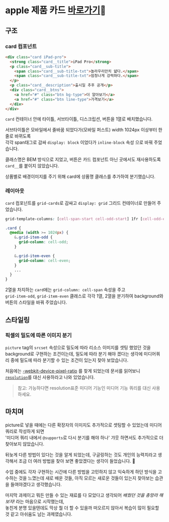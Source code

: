 # apple 제품 카드 [바로가기](../apple/apple.html)🍎


## 구조

### card 컴포넌트
```html
<div class="card iPad-pro">
  <strong class="card__title">iPad Pro</strong>
  <p class="card__sub-title">
    <span class="card__sub-title-txt">놀라우리만치 얇다.</span>
    <span class="card__sub-title-txt">엄청나게 강력하다.</span>
  </p>
  <p class="card__description">출시일 추후 공개</p>
  <div class="card__btns">
    <a href="#" class="btn bg-type">더 알아보기</a>
    <a href="#" class="btn line-type">가격보기</a>
  </div>
</div>
```
`card` 컨테이너 안에 타이틀, 서브타이틀, 디스크립션, 버튼을 1열로 배치했습니다.

서브타이틀은 모바일에서 줄바꿈 되었다가(모바일 퍼스트) width 1024px 이상부터 한 줄로 바뀌도록  
각각 span태그로 감싸 `display: block` 이었다가 `inline-block` 속성 으로 바꿔 주었습니다.

클래스명은 BEM 방식으로 지었고, 버튼은 카드 컴포넌트 아닌 곳에서도 재사용하도록 `card__`를 붙이지 않았습니다.

상품별로 배경이미지를 주기 위해 card에 상품명 클래스를 추가하여 분기했습니다.

### 레이아웃
`card` 컴포넌트를 `grid-cards`로 감싸고 `display: grid` 그리드 컨테이너로 만들어 주었습니다.
```css
grid-template-columns: [cell-span-start cell-odd-start] 1fr [cell-odd-end cell-even-start] 1fr [cell-even-end cell-span-end];

.card {
  @media (width >= 1024px) {
    &.grid-item-odd {
      grid-column: cell-odd;
    }

    &.grid-item-even {
      grid-column: cell-even;
    }
    ...
  }
}
```
2열을 차지하는 `card`에는 `grid-column: cell-span` 속성을 주고  
`grid-item-odd`, `grid-item-even` 클래스로 각각 1열, 2열을 분기하여 background와 버튼의 스타일을 바꿔 주었습니다.

## 스타일링
### 픽셀의 밀도에 따른 이미지 분기
`picture` tag의 `srcset` 속성으로 밀도에 따라 리소스 이미지를 셋팅 했었던 것을 background로 구현하는 조건이는데,
밀도에 따라 분기 해야 겠다는 생각에 미디어쿼리 중에 밀도에 따라 분기할 수 있는 조건이 있는지 찾아 보았습니다.

처음에는 [-webkit-device-pixel-ratio](https://developer.mozilla.org/en-US/docs/Web/CSS/@media/-webkit-device-pixel-ratio) 를 찾게 되었는데 문서를 읽어보니 [`resolution`](https://developer.mozilla.org/en-US/docs/Web/CSS/@media/resolution)를 대신 사용하라고 나와 있었습니다.
>참고: 가능하다면 resolution표준 미디어 기능인 미디어 기능 쿼리를 대신 사용하세요.

## 마치며
picture로 넣을 때에는 다른 확장자의 이미지도 추가적으로 셋팅할 수 있었는데 미디어 쿼리로 작성하게 되면  
'미디어 쿼리 내에서 `@supports`로 다시 분기를 해야 하나' 갸웃 하면서도 추가적으로 더 찾아보지 않았습니다.

뒤늦게 다른 방법이 있다는 것을 알게 되었는데, 구글링하는 것도 개인의 능력치라고 생각해서 조금 더 여러 방법을 찾아 보면 좋았겠다는 생각이 들었습니다. 🥲

수업 중에도 각자 구현하는 시간에 다른 방법을 고민하지 않고 익숙하게 하던 방식을 고수하는 것을 느꼈는데
새로 배운 것들, 아직 모르는 새로운 것들이 있는지 찾아보는 습관을 들여야겠다고 생각했습니다.


마지막 과제이고 뭐든 만들 수 있는 재료를 다 모았다고 생각되어 *배웠던 것을 총망라 해보자!* 라는 마음으로 시작했는데,  
놓친게 분명 있을텐데도 막상 뭘 더 할 수 있을까 떠오르지 않아서 복습이 많이 필요할 것 같고 아쉬움도 남는 과제였습니다.